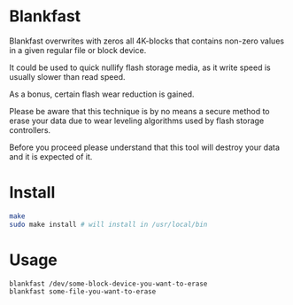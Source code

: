 <!--
Copyright 2024 Rùnag project contributors

Licensed under the Apache License, Version 2.0 (the "License");
you may not use this file except in compliance with the License.
You may obtain a copy of the License at

    http://www.apache.org/licenses/LICENSE-2.0

Unless required by applicable law or agreed to in writing, software
distributed under the License is distributed on an "AS IS" BASIS,
WITHOUT WARRANTIES OR CONDITIONS OF ANY KIND, either express or implied.
See the License for the specific language governing permissions and
limitations under the License.
-->

# Blankfast

Blankfast overwrites with zeros all 4K-blocks that contains non-zero values in a given regular file or block device.

It could be used to quick nullify flash storage media, as it write speed is usually slower than read speed.

As a bonus, certain flash wear reduction is gained.

Please be aware that this technique is by no means a secure method to erase your data due to wear leveling algorithms used by flash storage controllers.

Before you proceed please understand that this tool will destroy your data and it is expected of it.

# Install

```sh
make
sudo make install # will install in /usr/local/bin
```

# Usage

```sh
blankfast /dev/some-block-device-you-want-to-erase
blankfast some-file-you-want-to-erase
```
